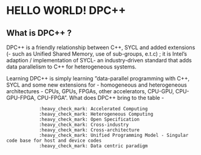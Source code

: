 # HELLO WORLD! DPC++

## What is DPC++ ?

DPC++ is a friendly relationship between C++, SYCL and added extensions (- such as Unified Shared Memory, use of sub-groups, e.t.c) ; it is Intel’s adaption / implementation of SYCL- an industry-driven standard that adds data parallelism to C++ for heterogeneous systems.

Learning DPC++ is simply learning ”data-parallel programming with C++, SYCL and some new extensions for - homogeneous and heterogeneous architectures - CPUs, GPUs, FPGAs, other accelerators, CPU-GPU, CPU-GPU-FPGA, CPU-FPGA”. What does DPC++ bring to the table - 

                :heavy_check_mark: Accelerated Computing
                :heavy_check_mark: Heterogeneous Computing
                :heavy_check_mark: Open Specification
                :heavy_check_mark: Cross-industry
                :heavy_check_mark: Cross-architecture
                :heavy_check_mark: Unified Programming Model - Singular code base for host and device codes
                :heavy_check_mark: Data centric paradigm
